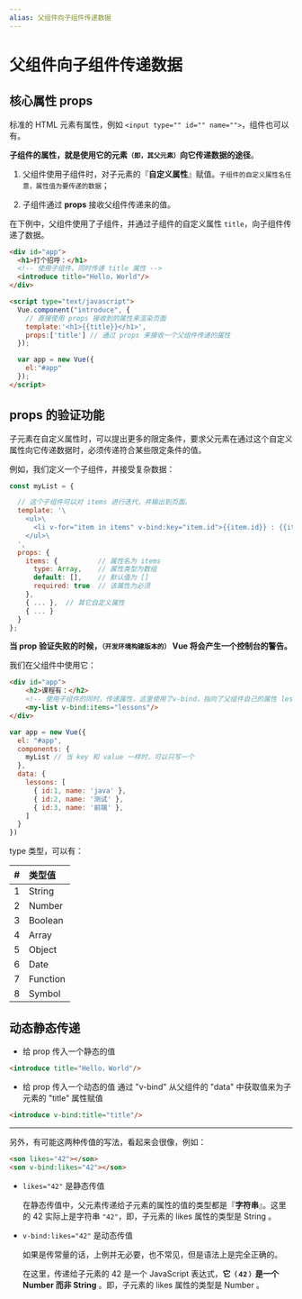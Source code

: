 ```yaml
---
alias: 父组件向子组件传递数据
---
```


# 父组件向子组件传递数据


## 核心属性 props

标准的 HTML 元素有属性，例如 `<input type="" id="" name="">`，组件也可以有。

**子组件的属性，就是使用它的元素<small>（即，其父元素）</small>向它传递数据的途径**。

1. 父组件使用子组件时，对子元素的『**自定义属性**』赋值。<small>子组件的自定义属性名任意，属性值为要传递的数据</small>；

2. 子组件通过 **props** 接收父组件传递来的值。

在下例中，父组件使用了子组件，并通过子组件的自定义属性 `title`，向子组件传递了数据。

``` html
<div id="app">
  <h1>打个招呼：</h1>
  <!-- 使用子组件，同时传递 title 属性 -->
  <introduce title="Hello，World"/>
</div>

<script type="text/javascript">
  Vue.component("introduce", {
    // 直接使用 props 接收到的属性来渲染页面
    template:'<h1>{{title}}</h1>',
    props:['title'] // 通过 props 来接收一个父组件传递的属性
  });

  var app = new Vue({
    el:"#app"
  });
</script>
```

## props 的验证功能

子元素在自定义属性时，可以提出更多的限定条件，要求父元素在通过这个自定义属性向它传递数据时，必须传递符合某些限定条件的值。

例如，我们定义一个子组件，并接受复杂数据：

```js
const myList = {

  // 这个子组件可以对 items 进行迭代，并输出到页面。
  template: '\
    <ul>\
      <li v-for="item in items" v-bind:key="item.id">{{item.id}} : {{item.name}}</li>\
    </ul>\
  ',
  props: {
    items: {          // 属性名为 items
      type: Array,    // 属性类型为数组
      default: [],    // 默认值为 []
      required: true  // 该属性为必须
    },
    { ... },  // 其它自定义属性
    { ... }
  }
};
```

**当 prop 验证失败的时候，<small>（开发环境构建版本的）</small> Vue 将会产生一个控制台的警告。** 

我们在父组件中使用它：

``` html
<div id="app">
    <h2>课程有：</h2>
    <!-- 使用子组件的同时，传递属性，这里使用了v-bind，指向了父组件自己的属性 lessons -->
    <my-list v-bind:items="lessons"/>
</div>
```

```js
var app = new Vue({
  el: "#app",
  components: {
    myList // 当 key 和 value 一样时，可以只写一个
  },
  data: {
    lessons: [
      { id:1, name: 'java' },
      { id:2, name: '测试' },
      { id:3, name: '前端' },
    ]
  }
})
```

type 类型，可以有：

| # | 类型值 |
| :-: | :- |
| 1 | String |
| 2 | Number |
| 3 | Boolean |
| 4 | Array |
| 5 | Object |
| 6 | Date |
| 7 | Function |
| 8 | Symbol |


## 动态静态传递

- 给 prop 传入一个静态的值

``` html
<introduce title="Hello，World"/>
```

- 给 prop 传入一个动态的值
通过 "v-bind" 从父组件的 "data" 中获取值来为子元素的 "title" 属性赋值

``` html
<introduce v-bind:title="title"/>
```

---

另外，有可能这两种传值的写法，看起来会很像，例如：

``` html
<son likes="42"></son>
<son v-bind:likes="42"></son>
```


-   `likes="42"` 是静态传值
  
    在静态传值中，父元素传递给子元素的属性的值的类型都是『**字符串**』。这里的 42 实际上是字符串 `"42"`，即，子元素的 likes 属性的类型是 String 。

-   `v-bind:likes="42"` 是动态传值

    如果是传常量的话，上例并无必要，也不常见，但是语法上是完全正确的。

    在这里，传递给子元素的 42 是一个 JavaScript 表达式，**它<small>（ 42 ）</small>是一个 Number 而非 String** 。即，子元素的 likes 属性的类型是 Number 。


